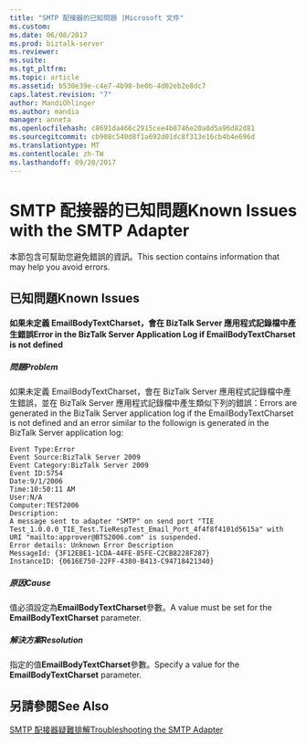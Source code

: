```yaml
---
title: "SMTP 配接器的已知問題 |Microsoft 文件"
ms.custom: 
ms.date: 06/08/2017
ms.prod: biztalk-server
ms.reviewer: 
ms.suite: 
ms.tgt_pltfrm: 
ms.topic: article
ms.assetid: b530e39e-c4e7-4b98-be0b-4d02eb2e8dc7
caps.latest.revision: "7"
author: MandiOhlinger
ms.author: mandia
manager: anneta
ms.openlocfilehash: c8691da466c2915cee4b8746e20a0d5a96d82d81
ms.sourcegitcommit: cb908c540d8f1a692d01dc8f313e16cb4b4e696d
ms.translationtype: MT
ms.contentlocale: zh-TW
ms.lasthandoff: 09/20/2017
---
```

# <a name="known-issues-with-the-smtp-adapter"></a><span data-ttu-id="0f649-102">SMTP 配接器的已知問題</span><span class="sxs-lookup"><span data-stu-id="0f649-102">Known Issues with the SMTP Adapter</span></span>
<span data-ttu-id="0f649-103">本節包含可幫助您避免錯誤的資訊。</span><span class="sxs-lookup"><span data-stu-id="0f649-103">This section contains information that may help you avoid errors.</span></span>  
  
## <a name="known-issues"></a><span data-ttu-id="0f649-104">已知問題</span><span class="sxs-lookup"><span data-stu-id="0f649-104">Known Issues</span></span>  
  
#### <a name="error-in-the-biztalk-server-application-log-if-emailbodytextcharset-is-not-defined"></a><span data-ttu-id="0f649-105">如果未定義 EmailBodyTextCharset，會在 BizTalk Server 應用程式記錄檔中產生錯誤</span><span class="sxs-lookup"><span data-stu-id="0f649-105">Error in the BizTalk Server Application Log if EmailBodyTextCharset is not defined</span></span>  
  
##### <a name="problem"></a><span data-ttu-id="0f649-106">問題</span><span class="sxs-lookup"><span data-stu-id="0f649-106">Problem</span></span>  
 <span data-ttu-id="0f649-107">如果未定義 EmailBodyTextCharset，會在 BizTalk Server 應用程式記錄檔中產生錯誤，並在 BizTalk Server 應用程式記錄檔中產生類似下列的錯誤：</span><span class="sxs-lookup"><span data-stu-id="0f649-107">Errors are generated in the BizTalk Server application log if the EmailBodyTextCharset is not defined and an error similar to the followign is generated in the BizTalk Server application log:</span></span>  
  
```  
Event Type:Error  
Event Source:BizTalk Server 2009  
Event Category:BizTalk Server 2009   
Event ID:5754  
Date:9/1/2006  
Time:10:50:11 AM  
User:N/A  
Computer:TEST2006  
Description:  
A message sent to adapter "SMTP" on send port "TIE Test_1.0.0.0_TIE_Test.TieRespTest_Email_Port_4f4f8f4101d5615a" with URI "mailto:approver@BTS2006.com" is suspended.   
Error details: Unknown Error Description   
MessageId: {3F12EBE1-1CDA-44FE-85FE-C2CB8228F287}  
InstanceID: {0616E750-22FF-4380-B413-C94718421340}  
```  
  
##### <a name="cause"></a><span data-ttu-id="0f649-108">原因</span><span class="sxs-lookup"><span data-stu-id="0f649-108">Cause</span></span>  
 <span data-ttu-id="0f649-109">值必須設定為**EmailBodyTextCharset**參數。</span><span class="sxs-lookup"><span data-stu-id="0f649-109">A value must be set for the **EmailBodyTextCharset** parameter.</span></span>  
  
##### <a name="resolution"></a><span data-ttu-id="0f649-110">解決方案</span><span class="sxs-lookup"><span data-stu-id="0f649-110">Resolution</span></span>  
 <span data-ttu-id="0f649-111">指定的值**EmailBodyTextCharset**參數。</span><span class="sxs-lookup"><span data-stu-id="0f649-111">Specify a value for the **EmailBodyTextCharset** parameter.</span></span>  
  
## <a name="see-also"></a><span data-ttu-id="0f649-112">另請參閱</span><span class="sxs-lookup"><span data-stu-id="0f649-112">See Also</span></span>  
 [<span data-ttu-id="0f649-113">SMTP 配接器疑難排解</span><span class="sxs-lookup"><span data-stu-id="0f649-113">Troubleshooting the SMTP Adapter</span></span>](../core/troubleshooting-the-smtp-adapter.md)